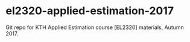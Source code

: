 # el2320-applied-estimation-2017
Git repo for KTH Applied Estimation course [EL2320] materials, Autumn 2017.
